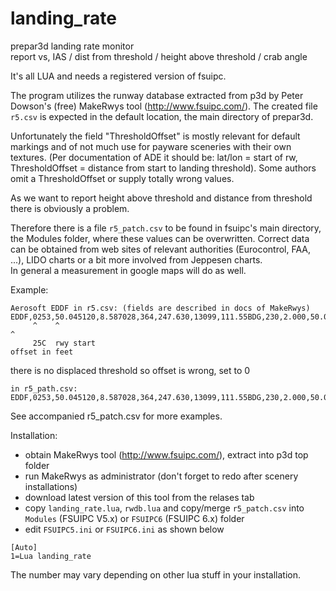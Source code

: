 # landing_rate
prepar3d landing rate monitor<br/>
report vs, IAS / dist from threshold / height above threshold / crab angle

It's all LUA and needs a registered version of fsuipc.

The program utilizes the runway database extracted from p3d by Peter Dowson's (free) MakeRwys tool (http://www.fsuipc.com/).
The created file `r5.csv` is expected in the default location, the main directory of prepar3d.

Unfortunately the field "ThresholdOffset" is mostly relevant for default markings and of not much
use for payware sceneries with their own textures.
(Per documentation of ADE it should be: lat/lon = start of rw, ThresholdOffset = distance from start to landing threshold).
Some authors omit a ThresholdOffset or supply totally wrong values.

As we want to report height above threshold and distance from threshold there is obviously a problem.

Therefore there is a file `r5_patch.csv` to be found in fsuipc's main directory, the Modules folder, where these values can be overwritten.
Correct data can be obtained from web sites of relevant authorities (Eurocontrol, FAA, ...), LIDO charts or a bit more involved from Jeppesen charts.<br/>
In general a measurement in google maps will do as well.

Example:
```
Aerosoft EDDF in r5.csv: (fields are described in docs of MakeRwys)
EDDF,0253,50.045120,8.587028,364,247.630,13099,111.55BDG,230,2.000,50.038868,8.560805,1640,,
     ^    ^                                                                           ^
     25C  rwy start                                                                   offset in feet
```
there is no displaced threshold so offset is wrong, set to 0
```
in r5_path.csv:
EDDF,0253,50.045120,8.587028,364,247.630,13099,111.55BDG,230,2.000,50.038868,8.560805,0,,
```

See accompanied r5_patch.csv for more examples.

Installation:
- obtain MakeRwys tool (http://www.fsuipc.com/), extract into p3d top folder
- run MakeRwys as administrator (don't forget to redo after scenery installations)
- download latest version of this tool from the relases tab
- copy `landing_rate.lua`, `rwdb.lua` and copy/merge `r5_patch.csv` into `Modules` (FSUIPC V5.x) or `FSUIPC6` (FSUIPC 6.x) folder
- edit `FSUIPC5.ini` or `FSUIPC6.ini` as shown below

```
[Auto]
1=Lua landing_rate
```
The number may vary depending on other lua stuff in your installation.
